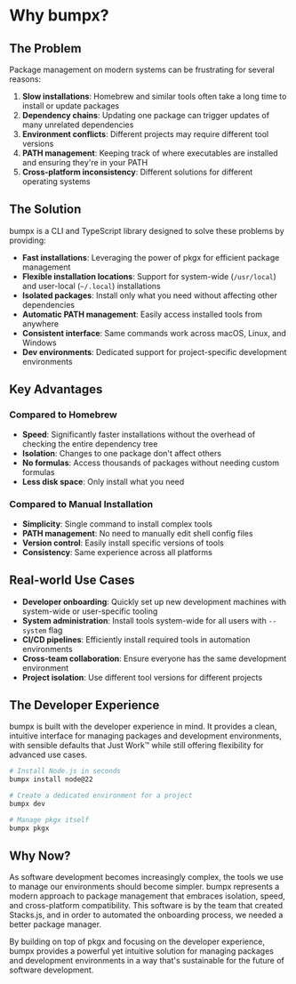 # Why bumpx?

## The Problem

Package management on modern systems can be frustrating for several reasons:

1. **Slow installations**: Homebrew and similar tools often take a long time to install or update packages
2. **Dependency chains**: Updating one package can trigger updates of many unrelated dependencies
3. **Environment conflicts**: Different projects may require different tool versions
4. **PATH management**: Keeping track of where executables are installed and ensuring they're in your PATH
5. **Cross-platform inconsistency**: Different solutions for different operating systems

## The Solution

bumpx is a CLI and TypeScript library designed to solve these problems by providing:

- **Fast installations**: Leveraging the power of pkgx for efficient package management
- **Flexible installation locations**: Support for system-wide (`/usr/local`) and user-local (`~/.local`) installations
- **Isolated packages**: Install only what you need without affecting other dependencies
- **Automatic PATH management**: Easily access installed tools from anywhere
- **Consistent interface**: Same commands work across macOS, Linux, and Windows
- **Dev environments**: Dedicated support for project-specific development environments

## Key Advantages

### Compared to Homebrew

- **Speed**: Significantly faster installations without the overhead of checking the entire dependency tree
- **Isolation**: Changes to one package don't affect others
- **No formulas**: Access thousands of packages without needing custom formulas
- **Less disk space**: Only install what you need

### Compared to Manual Installation

- **Simplicity**: Single command to install complex tools
- **PATH management**: No need to manually edit shell config files
- **Version control**: Easily install specific versions of tools
- **Consistency**: Same experience across all platforms

## Real-world Use Cases

- **Developer onboarding**: Quickly set up new development machines with system-wide or user-specific tooling
- **System administration**: Install tools system-wide for all users with `--system` flag
- **CI/CD pipelines**: Efficiently install required tools in automation environments
- **Cross-team collaboration**: Ensure everyone has the same development environment
- **Project isolation**: Use different tool versions for different projects

## The Developer Experience

bumpx is built with the developer experience in mind. It provides a clean, intuitive interface for managing packages and development environments, with sensible defaults that Just Work™ while still offering flexibility for advanced use cases.

```bash
# Install Node.js in seconds
bumpx install node@22

# Create a dedicated environment for a project
bumpx dev

# Manage pkgx itself
bumpx pkgx
```

## Why Now?

As software development becomes increasingly complex, the tools we use to manage our environments should become simpler. bumpx represents a modern approach to package management that embraces isolation, speed, and cross-platform compatibility. This software is by the team that created Stacks.js, and in order to automated the onboarding process, we needed a better package manager.

By building on top of pkgx and focusing on the developer experience, bumpx provides a powerful yet intuitive solution for managing packages and development environments in a way that's sustainable for the future of software development.
